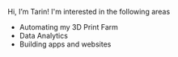 Hi, I’m Tarin! I'm interested in the following areas
- Automating my 3D Print Farm
- Data Analytics
- Building apps and websites
